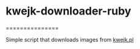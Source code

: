 # kwejk-downloader-ruby 
===============

Simple script that downloads images from [kwejk.pl](http://kwejk.pl)
